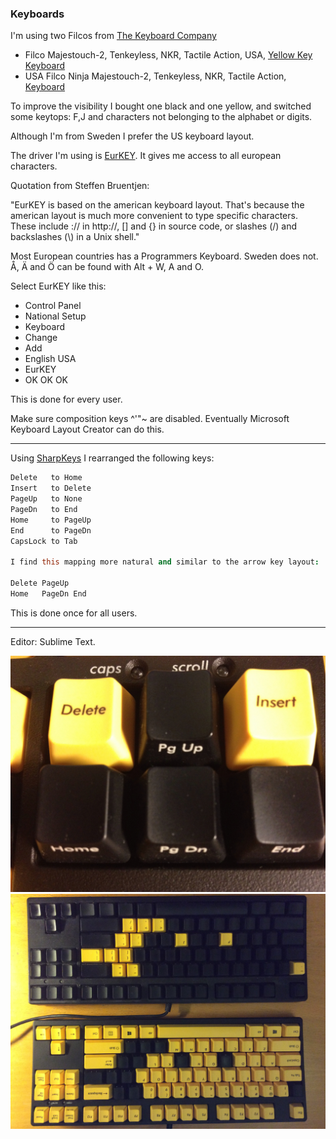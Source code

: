 ### Keyboards

I'm using two Filcos from [The Keyboard Company](http://www.keyboardco.com)

* Filco Majestouch-2, Tenkeyless, NKR, Tactile Action, USA, [Yellow Key Keyboard](http://www.keyboardco.com/keyboard/filco-majestouch-2-tenkeyless-nkr-tactile-action-usa-yellow-key-keyboard.asp)
* USA Filco Ninja Majestouch-2, Tenkeyless, NKR, Tactile Action, [Keyboard](http://www.keyboardco.com/keyboard/usa-filco-ninja-majestouch-2-tenkeyless-nkr-tactile-action-keyboard.asp)

To improve the visibility I bought one black and one yellow, and switched some keytops: F,J and characters not belonging to the alphabet or digits.

Although I'm from Sweden I prefer the US keyboard layout.

The driver I'm using is [EurKEY](http://eurkey.steffen.bruentjen.eu/?lang=en).
It gives me access to all european characters.

Quotation from Steffen Bruentjen:

"EurKEY is based on the american keyboard layout. That's because the american layout is much more convenient to type specific characters. These include :// in http://, [] and {} in source code, or slashes (/) and backslashes (\\) in a Unix shell."

Most European countries has a Programmers Keyboard. Sweden does not.
Å, Ä and Ö can be found with Alt + W, A and O.

Select EurKEY like this:

* Control Panel
* National Setup
* Keyboard
* Change
* Add
* English USA
* EurKEY
* OK OK OK

This is done for every user.

Make sure composition keys ^'"~ are disabled.
Eventually Microsoft Keyboard Layout Creator can do this.

---

Using [SharpKeys](https://github.com/randyrants/sharpkeys) I rearranged the following keys:

```Coffeescript
Delete   to Home
Insert   to Delete
PageUp   to None
PageDn   to End
Home     to PageUp
End      to PageDn
CapsLock to Tab

I find this mapping more natural and similar to the arrow key layout:

Delete PageUp
Home   PageDn End
```

This is done once for all users.

---

Editor: Sublime Text.

![Sixpack](IMG_1702.jpg)
![Keyboards](IMG_0351.JPG)